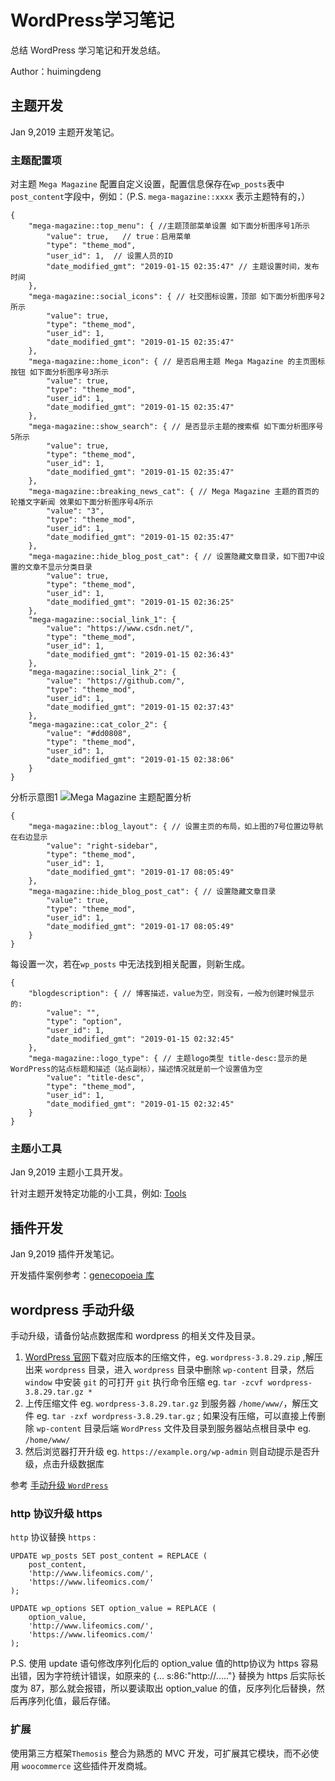 # WordPress学习笔记

总结 WordPress 学习笔记和开发总结。

Author：huimingdeng

## 主题开发

Jan 9,2019 主题开发笔记。

### 主题配置项

对主题 `Mega Magazine` 配置自定义设置，配置信息保存在`wp_posts`表中`post_content`字段中，例如：（P.S. `mega-magazine::xxxx` 表示主题特有的，）

    {
        "mega-magazine::top_menu": { //主题顶部菜单设置 如下面分析图序号1所示
            "value": true,   // true：启用菜单
            "type": "theme_mod",
            "user_id": 1,  // 设置人员的ID
            "date_modified_gmt": "2019-01-15 02:35:47" // 主题设置时间，发布时间
        },
        "mega-magazine::social_icons": { // 社交图标设置，顶部 如下面分析图序号2所示
            "value": true,
            "type": "theme_mod",
            "user_id": 1,
            "date_modified_gmt": "2019-01-15 02:35:47"
        },
        "mega-magazine::home_icon": { // 是否启用主题 Mega Magazine 的主页图标按钮 如下面分析图序号3所示
            "value": true,
            "type": "theme_mod",
            "user_id": 1,
            "date_modified_gmt": "2019-01-15 02:35:47"
        },
        "mega-magazine::show_search": { // 是否显示主题的搜索框 如下面分析图序号5所示
            "value": true,
            "type": "theme_mod",
            "user_id": 1,
            "date_modified_gmt": "2019-01-15 02:35:47"
        },
        "mega-magazine::breaking_news_cat": { // Mega Magazine 主题的首页的轮播文字新闻 效果如下面分析图序号4所示
            "value": "3",
            "type": "theme_mod",
            "user_id": 1,
            "date_modified_gmt": "2019-01-15 02:35:47"
        },
        "mega-magazine::hide_blog_post_cat": { // 设置隐藏文章目录，如下图7中设置的文章不显示分类目录
            "value": true,
            "type": "theme_mod",
            "user_id": 1,
            "date_modified_gmt": "2019-01-15 02:36:25"
        },
        "mega-magazine::social_link_1": {
            "value": "https://www.csdn.net/",
            "type": "theme_mod",
            "user_id": 1,
            "date_modified_gmt": "2019-01-15 02:36:43"
        },
        "mega-magazine::social_link_2": {
            "value": "https://github.com/",
            "type": "theme_mod",
            "user_id": 1,
            "date_modified_gmt": "2019-01-15 02:37:43"
        },
        "mega-magazine::cat_color_2": {
            "value": "#dd0808",
            "type": "theme_mod",
            "user_id": 1,
            "date_modified_gmt": "2019-01-15 02:38:06"
        }
    }

分析示意图1
![Mega Magazine 主题配置分析](https://i.imgur.com/Q0ln8PM.png)

    {
        "mega-magazine::blog_layout": { // 设置主页的布局，如上图的7号位置边导航在右边显示
            "value": "right-sidebar",
            "type": "theme_mod",
            "user_id": 1,
            "date_modified_gmt": "2019-01-17 08:05:49"
        },
        "mega-magazine::hide_blog_post_cat": { // 设置隐藏文章目录
            "value": true,
            "type": "theme_mod",
            "user_id": 1,
            "date_modified_gmt": "2019-01-17 08:05:49"
        }
    }

每设置一次，若在`wp_posts` 中无法找到相关配置，则新生成。

    {
        "blogdescription": { // 博客描述，value为空，则没有，一般为创建时候显示的:
            "value": "",
            "type": "option",
            "user_id": 1,
            "date_modified_gmt": "2019-01-15 02:32:45"
        },
        "mega-magazine::logo_type": { // 主题logo类型 title-desc:显示的是WordPress的站点标题和描述（站点副标），描述情况就是前一个设置值为空
            "value": "title-desc",
            "type": "theme_mod",
            "user_id": 1,
            "date_modified_gmt": "2019-01-15 02:32:45"
        }
    }

### 主题小工具

Jan 9,2019 主题小工具开发。

针对主题开发特定功能的小工具，例如: [Tools](https://github.com/huimingdeng/hello-world/blob/master/Note/Wordpress/Tools.md "WordPress小工具开发教程")

## 插件开发

Jan 9,2019 插件开发笔记。

开发插件案例参考：[genecopoeia 库](https://github.com/huimingdeng/genecopoeia "插件案例")

## wordpress 手动升级

手动升级，请备份站点数据库和 wordpress 的相关文件及目录。

1. [WordPress 官网](https://wordpress.org/download/releases/ "WordPress版本")下载对应版本的压缩文件，eg. `wordpress-3.8.29.zip` ,解压出来 `wordpress` 目录，进入 `wordpress` 目录中删除 `wp-content` 目录，然后 `window` 中安装 `git` 的可打开 `git` 执行命令压缩 eg. `tar -zcvf wordpress-3.8.29.tar.gz *`
2. 上传压缩文件 eg. `wordpress-3.8.29.tar.gz` 到服务器 `/home/www/`，解压文件 eg. `tar -zxf wordpress-3.8.29.tar.gz` ; 如果没有压缩，可以直接上传删除 `wp-content` 目录后端 `WordPress` 文件及目录到服务器站点根目录中 eg. `/home/www/` 
3. 然后浏览器打开升级 eg. `https://example.org/wp-admin` 则自动提示是否升级，点击升级数据库

参考 [手动升级 `WordPress`](https://www.cnblogs.com/wphunk/p/7979389.html "WordPress手动升级")

### http 协议升级 https

`http` 协议替换 `https` :

    UPDATE wp_posts SET post_content = REPLACE (
        post_content,
        'http://www.lifeomics.com/',
        'https://www.lifeomics.com/'
    );
    
    UPDATE wp_options SET option_value = REPLACE (
        option_value,
        'http://www.lifeomics.com/',
        'https://www.lifeomics.com/'
    );

P.S. 使用 update 语句修改序列化后的 option_value 值的http协议为 https 容易出错，因为字符统计错误，如原来的 {... s:86:"http://....."} 替换为 https 后实际长度为 87，那么就会报错，所以要读取出 option_value 的值，反序列化后替换，然后再序列化值，最后存储。

### 扩展

使用第三方框架`Themosis` 整合为熟悉的 MVC 开发，可扩展其它模块，而不必使用 `woocommerce` 这些插件开发商城。





